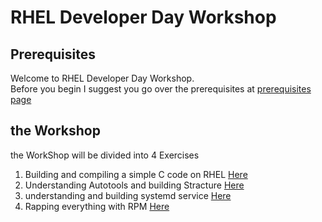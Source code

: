 # RHEL Developer Day Workshop

## Prerequisites
Welcome to RHEL Developer Day Workshop.  
Before you begin I suggest you go over the prerequisites at [prerequisites page](prerequisites.md)

## the Workshop
the WorkShop will be divided into 4 Exercises

1. Building and compiling a simple C code on RHEL [Here](Exercise-1/README.md)
2. Understanding Autotools and building Stracture [Here](Exercise-2/README.md)
3. understanding and building systemd service  [Here](Exercise-3/README.md)
4. Rapping everything with RPM  [Here](Exercise-4/README.md)
